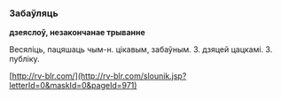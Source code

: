 ### Забаўляць
**дзеяслоў, незакончанае трыванне**

Весяліць, пацяшаць чым-н. цікавым, забаўным. З. дзяцей цацкамі. З. публіку.

<a rel="author">[http://rv-blr.com/](http://rv-blr.com/slounik.jsp?letterId=0&maskId=0&pageId=971)</a>
